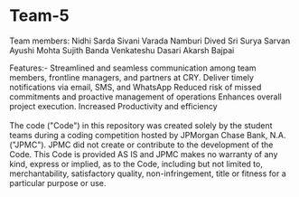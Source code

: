 # Team-5
Team members:
Nidhi Sarda
Sivani Varada
Namburi Dived Sri Surya Sarvan
Ayushi Mohta
Sujith Banda
Venkateshu Dasari
Akarsh Bajpai

Features:-
Streamlined and seamless communication among team members, frontline managers, and partners at CRY.
Deliver timely notifications via email, SMS, and WhatsApp
Reduced risk of missed commitments and proactive management of operations
Enhances overall project execution. 
Increased Productivity and efficiency 
 <br /> <br /> The code ("Code") in this repository was created solely by the student teams during a coding competition hosted by JPMorgan Chase Bank, N.A. ("JPMC"). JPMC did not create or contribute to the development of the Code. This Code is provided AS IS and JPMC makes no warranty of any kind, express or implied, as to the Code, including but not limited to, merchantability, satisfactory quality, non-infringement, title or fitness for a particular purpose or use.